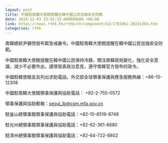 ```yaml
---
layout: post
title: 中國駐南韓大使館提醒在韓中國公民加強安全防範
date: 2024-12-03 23:42:33.000000000 +08:00
link: https://news.rthk.hk/rthk/ch/component/k2/1781962-20241203.htm
categories: rthk
---
```


南韓總統尹錫悅發布緊急戒嚴令。中國駐南韓大使館提醒在韓中國公民加強安全防範。

中國駐南韓大使館提醒在韓中國公民保持冷靜，關注南韓政局變化，強化安全意識，減少不必要外出，謹慎發表政治意見，遵守南韓官方發布的政令。

中國駐韓使館並且列出求助電話。外交部全球領事保護與應急服務熱線：+86-10-12308

中國駐南韓大使館領事保護與協助電話： +82-2-755-0572

領事保護與協助郵箱：seoul_lb@csm.mfa.gov.cn

駐釜山總領事館領事保護與協助電話：+82-10-8519-8748

駐光州總領事館領事保護與協助電話：+82-62-361-8880

駐濟州總領事館領事保護與協助電話：+82-64-722-8802
